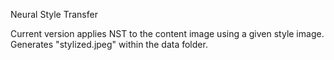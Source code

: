 Neural Style Transfer

Current version applies NST to the content image using a given style image. Generates "stylized.jpeg" within the data folder.
